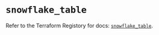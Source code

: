 # `snowflake_table`

Refer to the Terraform Registory for docs: [`snowflake_table`](https://registry.terraform.io/providers/snowflake-labs/snowflake/0.72.0/docs/resources/table).
